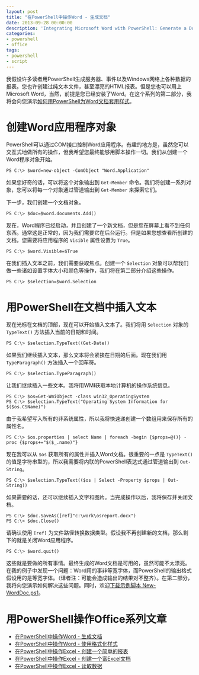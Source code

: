 ```yaml
---
layout: post
title: "在PowerShell中操作Word - 生成文档"
date: 2013-09-28 00:00:00
description: 'Integrating Microsoft Word with PowerShell: Generate a Document'
categories:
- powershell
- office
tags:
- powershell
- script
---
```

我假设许多读者用PowerShell生成服务器、事件以及Windows网络上各种数据的报表。您也许创建过纯文本文件，甚至漂亮的HTML报表。但是您也可以用上Microsoft Word，当然，前提是您已经安装了Word。在这个系列的第二部分，我将会向您演示[如何用PowerShell为Word文档套用样式][2]。

创建Word应用程序对象
==================

PowerShell可以通过COM接口控制Word应用程序。有趣的地方是，虽然您可以交互式地做所有的操作，但我希望您最终能够用脚本操作一切。我们从创建一个Word程序对象开始。

	PS C:\> $word=new-object -ComObject "Word.Application"

如果您好奇的话，可以将这个对象输出到 `Get-Member` 命令。我们将创建一系列对象，您可以将每一个对象通过管道输出到 `Get-Member` 来探索它们。

下一步，我们创建一个文档对象。

	PS C:\> $doc=$word.documents.Add()

现在，Word程序已经启动，并且创建了一个新文档，但是您在屏幕上看不到任何东西。通常这是正常的，因为我们需要它在后台运行。但是如果您想查看所创建的文档，您需要将应用程序的 `Visible` 属性设置为 `True`。

	PS C:\> $word.Visible=$True

在我们插入文本之前，我们需要获取焦点。创建一个 `Selection` 对象可以帮我们做一些诸如设置字体大小和颜色等操作，我们将在第二部分介绍这些操作。

	PS C:\> $selection=$word.Selection

用PowerShell在文档中插入文本
==========================
现在光标在文档的顶部，现在可以开始插入文本了。我们将用 `Selection` 对象的 `TypeText()` 方法插入当前的日期和时间。

	PS C:\> $selection.TypeText((Get-Date))

如果我们继续插入文本，那么文本将会紧挨在日期的后面。现在我们用 `TypeParagraph()` 方法插入一个回车符。

	PS C:\> $selection.TypeParagraph()

让我们继续插入一些文本。我将用WMI获取本地计算机的操作系统信息。

	PS C:\> $os=Get-WmiObject -class win32_OperatingSystem
	PS C:\> $selection.TypeText("Operating System Information for $($os.CSName)")

由于我希望写入所有的非系统属性，所以我将快速递创建一个数组用来保存所有的属性名。

	PS C:\> $os.properties | select Name | foreach -begin {$props=@()} -proc {$props+="$($_.name)"}

现在我可以从 `$os` 获取所有的属性并插入Word文档。很重要的一点是 `TypeText()` 的值是字符串型的，所以我需要将内联的PowerShell表达式通过管道输出到 `Out-String`。

	PS C:\> $selection.TypeText(($os | Select -Property $props | Out-String))

如果需要的话，还可以继续插入文字和图片。当完成操作以后，我将保存并关闭文档。

	PS C:\> $doc.SaveAs([ref]"c:\work\osreport.docx")
	PS C:\> $doc.Close()

请确认使用 `[ref]` 为文件路径转换数据类型。假设我不再创建新的文档，那么剩下的就是关闭Word应用程序。

	PS C:\> $word.quit()

这些就是要做的所有事情。最终生成的Word文档是可用的，虽然可能不太漂亮。在我的例子中发现一个问题：Word用的事非等宽字体，而PowerShell的输出格式假设用的是等宽字体。（译者注：可能会造成输出的结果对不整齐）。在第二部分，我将向您演示如何解决这些问题。同时，欢迎[下载示例脚本 New-WordDoc.ps1](/download/New-WordDoc.ps1)。

用PowerShell操作Office系列文章
============================
* [在PowerShell中操作Word - 生成文档][1]
* [在PowerShell中操作Word - 使用格式化样式][2]
* [在PowerShell中操作Excel - 创建一个简单的报表][3]
* [在PowerShell中操作Excel - 创建一个富Excel文档][4]
* [在PowerShell中操作Excel - 读取数据][5]

[1]: /2013/09/28/integrating-microsoft-word-with-powershell-generate-a-document "在PowerShell中操作Word - 生成文档"
[2]: /2013/09/29/integrating-microsoft-word-with-powershell-format-style-documents "在PowerShell中操作Word - 使用格式化样式"
[3]: /2013/09/19/integrating-microsoft-excel-with-powershell-build-a-basic-report "在PowerShell中操作Excel - 创建一个简单的报表"
[4]: /2013/09/19/integrating-microsoft-excel-with-powershell-create-a-rich-excel-doc "在PowerShell中操作Excel - 创建一个富Excel文档"
[5]: /2013/09/21/integrating-microsoft-excel-with-powershell-reading-data "在PowerShell中操作Excel - 读取数据"
